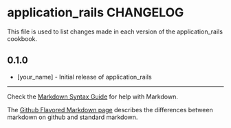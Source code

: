 application_rails CHANGELOG
====================

This file is used to list changes made in each version of the application_rails cookbook.

0.1.0
-----
- [your_name] - Initial release of application_rails

- - -
Check the [Markdown Syntax Guide](http://daringfireball.net/projects/markdown/syntax) for help with Markdown.

The [Github Flavored Markdown page](http://github.github.com/github-flavored-markdown/) describes the differences between markdown on github and standard markdown.
